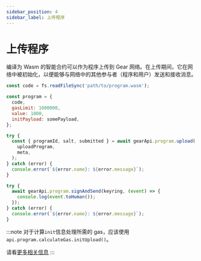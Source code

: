```yaml
---
sidebar_position: 4
sidebar_label: 上传程序
---
```


# 上传程序

编译为 Wasm 的智能合约可以作为程序上传到 Gear 网络。在上传期间，它在网络中被初始化，以便能够与网络中的其他参与者（程序和用户）发送和接收消息。

```javascript
const code = fs.readFileSync('path/to/program.wasm');

const program = {
  code,
  gasLimit: 1000000,
  value: 1000,
  initPayload: somePayload,
};

try {
  const { programId, salt, submitted } = await gearApi.program.upload(
    uploadProgram,
    meta,
  );
} catch (error) {
  console.error(`${error.name}: ${error.message}`);
}

try {
  await gearApi.program.signAndSend(keyring, (event) => {
    console.log(event.toHuman());
  });
} catch (error) {
  console.error(`${error.name}: ${error.message}`);
}
```

:::note
对于计算`init`信息处理所需的 gas，应该使用`api.program.calculateGas.initUpload()`。

请看[更多相关信息](/api/calculate-gas)
:::